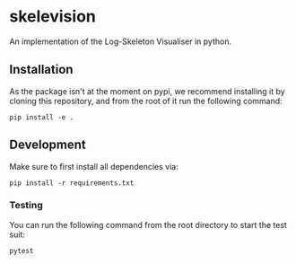 # skelevision
An implementation of the Log-Skeleton Visualiser in python.

## Installation
As the package isn't at the moment on pypi, we recommend installing it by cloning this repository, and from the root of it run the following command:
```shell 
pip install -e .
```

## Development
Make sure to first install all dependencies via:
```shell
pip install -r requirements.txt
```

### Testing
You can run the following command from the root directory to start the test suit:
```shell
pytest
```

